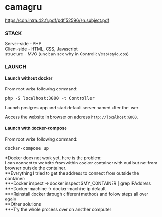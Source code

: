 # camagru
https://cdn.intra.42.fr/pdf/pdf/52596/en.subject.pdf

### STACK
Server-side - PHP<br>
Client-side - HTML, CSS, Javascript<br>
structure - MVC (unclean see why in Controller/css/style.css)

### LAUNCH

#### Launch without docker

From root write following command:
<pre>
php -S localhost:8000 -t Controller
</pre>

Launch postgres.app and start default server named after the user.

Access the website in browser on address `http://localhost:8000`.

#### Launch with docker-compose

From root write following command:
<pre>
docker-compose up
</pre>

*Docker does not work yet, here is the problem:<br>
I can connect to website from within docker container with curl but not from browser outside the container.<br>
**Everything I tried to get the address to connect from outside the container:<br>
***Docker inspect -> docker inspect $MY_CONTAINER | grep IPAddress<br>
***Docker-machine -> docker-machine ip default<br>
***Reinstall docker through different methods and follow steps all over again<br>
**Other solutions<br>
***Try the whole process over on another computer<br>
